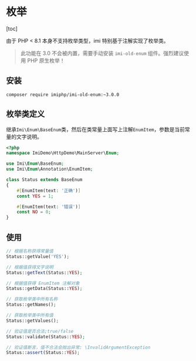 # 枚举

[toc]

由于 PHP < 8.1 本身不支持枚举类型，imi 特别基于注解实现了枚举类。

> 此功能在 3.0 不会被内置，需要手动安装 `imi-old-enum` 组件。强烈建议使用 PHP 原生枚举！

## 安装

`composer require imiphp/imi-old-enum:~3.0.0`

## 枚举类定义

继承`Imi\Enum\BaseEnum`类，然后在类常量上面写上注解`EnumItem`，参数是当前常量的文字说明。

```php
<?php
namespace ImiDemo\HttpDemo\MainServer\Enum;

use Imi\Enum\BaseEnum;
use Imi\Enum\Annotation\EnumItem;

class Status extends BaseEnum
{
    #[EnumItem(text: '正确')]
    const YES = 1;

    #[EnumItem(text: '错误')]
    const NO = 0;
}
```

## 使用

```php
// 根据名称获得常量值
Status::getValue('YES');

// 根据值获得文字说明
Status::getText(Status::YES);

// 根据值获得 EnumItem 注解对象
Status::getData(Status::YES);

// 获取枚举类中所有名称
Status::getNames();

// 获取枚举类中所有值
Status::getValues();

// 验证值是否合法;true/false
Status::validate(Status::YES);

// 验证值断言，值不合法会抛出异常: \InvalidArgumentException
Status::assert(Status::YES);
```

